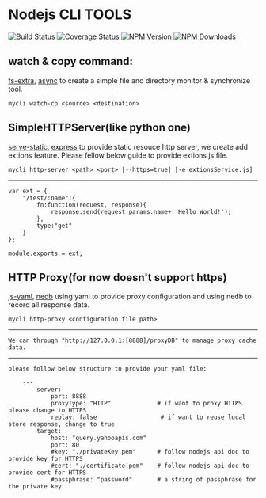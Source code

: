 # Nodejs CLI TOOLS
[![Build Status](https://travis-ci.org/unclebean/mycli.svg?branch=master)](https://travis-ci.org/unclebean/mycli)
[![Coverage Status](https://coveralls.io/repos/unclebean/mycli/badge.svg?branch=master&service=github)](https://coveralls.io/github/unclebean/mycli?branch=master)
[![NPM Version][npm-image]][npm-url]
  [![NPM Downloads][downloads-image]][downloads-url]
## watch & copy command:

[fs-extra](https://github.com/jprichardson/node-fs-extra), [async](https://github.com/caolan/async)
	to create a simple file and directory monitor & synchronize tool.

	mycli watch-cp <source> <destination>

## SimpleHTTPServer(like python one)
[serve-static](https://github.com/expressjs/serve-static), [express](https://github.com/strongloop/express) to provide static resouce http server, we create add extions feature. Please fellow below guide to provide extions js file.

	mycli http-server <path> <port> [--https=true] [-e extionsService.js]
---------------------------------------------------------
	var ext = {
  		"/test/:name":{
    		fn:function(request, response){
      			response.send(request.params.name+' Hello World!');
    		},
    		type:"get"
  		}
	};

	module.exports = ext;

## HTTP Proxy(for now doesn't support https)
[js-yaml](https://github.com/nodeca/js-yaml), [nedb](https://github.com/louischatriot/nedb) using yaml to provide proxy configuration and using nedb to record all response data.

	mycli http-proxy <configuration file path>
------------------------------------------------------
	We can through "http://127.0.0.1:[8888]/proxyDB" to manage proxy cache data.
------------------------------------------------------
	please follow below structure to provide your yaml file:

  		---
  			server:
    			port: 8888
    			proxyType: "HTTP"             # if want to proxy HTTPS please change to HTTPS
    			replay: false				   # if want to reuse local store response, change to true
  			target:
    			host: "query.yahooapis.com"
    			port: 80
    			#key: "./privateKey.pem"      # follow nodejs api doc to provide key for HTTPS
    			#cert: "./certificate.pem"    # follow nodejs api doc to provide cert for HTTPS
    			#passphrase: "password"       # a string of passphrase for the private key

[npm-image]: https://img.shields.io/npm/v/mycli.svg
[npm-url]: https://npmjs.org/package/mycli
[downloads-image]: https://img.shields.io/npm/dm/mycli.svg
[downloads-url]: https://npmjs.org/package/mycli
